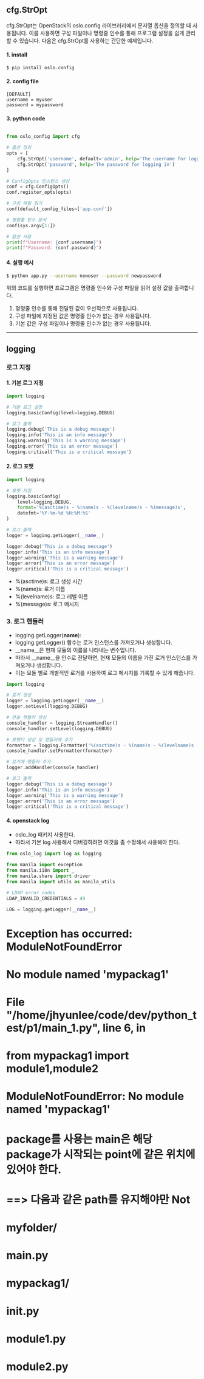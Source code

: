 
## cfg.StrOpt

cfg.StrOpt는 OpenStack의 oslo.config 라이브러리에서 문자열 옵션을 정의할 때 사용됩니다. 이를 사용하면 구성 파일이나 명령줄 인수를 통해 프로그램 설정을 쉽게 관리할 수 있습니다. 다음은 cfg.StrOpt를 사용하는 간단한 예제입니다.

#### 1. install
```sh
$ pip install oslo.config
```

#### 2. config file
```
[DEFAULT]
username = myuser
password = mypassword
```
#### 3. python code 
```py

from oslo_config import cfg

# 옵션 정의
opts = [
    cfg.StrOpt('username', default='admin', help='The username for logging in'),
    cfg.StrOpt('password', help='The password for logging in')
]

# ConfigOpts 인스턴스 생성
conf = cfg.ConfigOpts()
conf.register_opts(opts)

# 구성 파일 읽기
conf(default_config_files=['app.conf'])

# 명령줄 인수 분석
conf(sys.argv[1:])

# 옵션 사용
print(f"Username: {conf.username}")
print(f"Password: {conf.password}")
```


#### 4. 실행 예시 
```sh
$ python app.py --username newuser --password newpassword
```

위의 코드를 실행하면 프로그램은 명령줄 인수와 구성 파일을 읽어 설정 값을 출력합니다.

1. 명령줄 인수를 통해 전달된 값이 우선적으로 사용됩니다.
2. 구성 파일에 지정된 값은 명령줄 인수가 없는 경우 사용됩니다.
3. 기본 값은 구성 파일이나 명령줄 인수가 없는 경우 사용됩니다.
 

---

## logging

### 로그 지정 
#### 1. 기본 로그 지정 
```py
import logging

# 기본 로그 설정
logging.basicConfig(level=logging.DEBUG)

# 로그 출력
logging.debug('This is a debug message')
logging.info('This is an info message')
logging.warning('This is a warning message')
logging.error('This is an error message')
logging.critical('This is a critical message')
```

#### 2.  로그 포맷

```py
import logging

# 포맷 지정
logging.basicConfig(
    level=logging.DEBUG,
    format='%(asctime)s - %(name)s - %(levelname)s - %(message)s',
    datefmt='%Y-%m-%d %H:%M:%S'
)

# 로그 출력
logger = logging.getLogger(__name__)

logger.debug('This is a debug message')
logger.info('This is an info message')
logger.warning('This is a warning message')
logger.error('This is an error message')
logger.critical('This is a critical message')
```
* %(asctime)s: 로그 생성 시간
* %(name)s: 로거 이름
* %(levelname)s: 로그 레벨 이름
* %(message)s: 로그 메시지
### 3. 로그 핸들러

* logging.getLogger(__name__):
* logging.getLogger() 함수는 로거 인스턴스를 가져오거나 생성합니다.
* __name__은 현재 모듈의 이름을 나타내는 변수입니다.
* 따라서 __name__을 인수로 전달하면, 현재 모듈의 이름을 가진 로거 인스턴스를 가져오거나 생성합니다.
* 이는 모듈 별로 개별적인 로거를 사용하여 로그 메시지를 기록할 수 있게 해줍니다.

```py
import logging

# 로거 생성
logger = logging.getLogger(__name__)
logger.setLevel(logging.DEBUG)

# 콘솔 핸들러 생성
console_handler = logging.StreamHandler()
console_handler.setLevel(logging.DEBUG)

# 포맷터 생성 및 핸들러에 추가
formatter = logging.Formatter('%(asctime)s - %(name)s - %(levelname)s - %(message)s')
console_handler.setFormatter(formatter)

# 로거에 핸들러 추가
logger.addHandler(console_handler)

# 로그 출력
logger.debug('This is a debug message')
logger.info('This is an info message')
logger.warning('This is a warning message')
logger.error('This is an error message')
logger.critical('This is a critical message')
```

#### 4. openstack log
*  oslo_log 패키지 사용한다. 
*  따라서 기본 log 사용해서 디버깅하려면 이것을 좀 수정해서 사용해야 한다.  

```py
from oslo_log import log as logging

from manila import exception
from manila.i18n import _
from manila.share import driver
from manila import utils as manila_utils

# LDAP error codes
LDAP_INVALID_CREDENTIALS = 49

LOG = logging.getLogger(__name__)
```


#
#
# Exception has occurred: ModuleNotFoundError
# No module named 'mypackag1'
#   File "/home/jhyunlee/code/dev/python_test/p1/main_1.py", line 6, in <module>
#     from mypackag1 import module1,module2
# ModuleNotFoundError: No module named 'mypackag1'

# package를 사용는 main은  해당 package가 시작되는 point에 같은 위치에 있어야 한다. 
# ==> 다음과 같은 path를 유지해야만 Not
#    
# myfolder/
#     main.py
#     mypackag1/
#         __init__.py
#         module1.py
#         module2.py